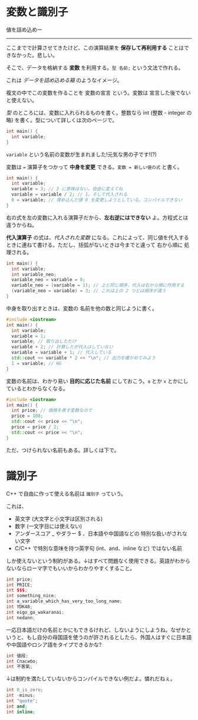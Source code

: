 # 変数と識別子

値を詰め込めー

---

ここまでで計算させてきたけど、この演算結果を **保存して再利用する** ことはできなかった。悲しい。

そこで、データを格納する **変数** を利用する。`型 名前;` という文法で作れる。

これは *データを詰め込める箱* のようなイメージ。

複文の中でこの変数を作ることを 変数の宣言 という。変数は 宣言した後でないと使えない。

*型* のところには、変数に入れられるものを書く。整数なら int (整数 - integer の略) を書く。型について詳しくは次のページで。

```cpp
int main() {
  int variable;
}
```

`variable` という名前の変数が生まれました!元気な男の子です!(?)

変数は `=` 演算子をつかって **中身を変更** できる。`変数 = 新しい値の式` と書く。

```cpp
int main() {
  int variable;
  variable = 3; // 3 に意味はない。自由に変えてね
  variable = variable / 2; // 1。そして代入される
  0 = variable; // 埋め込んだ値 0 を変更しようとしている。コンパイルできない
}
```

右の式を左の変数に入れる演算子だから、**左右逆にはできない** よ。方程式とは違うからね。

**代入演算子** の式は、*代入された変数* になる。これによって、同じ値を代入するときに連ねて書ける。ただし、括弧がないときは今までと違って 右から順に 処理される。

```cpp
int main() {
  int variable;
  int variable_neo;
  variable_neo = variable = 0;
  variable_neo = (variable = 1); // 上と同じ順序、代入は右から順に作用する
  (variable_neo = variable) = 3; // これは上の 2 つとは順序が違う
}
```

中身を取り出すときは、変数の 名前を他の数と同じように書く。

```cpp
#include <iostream>
int main() {
  int variable;
  variable = 1;
  variable; // 取り出しただけ
  variable + 2; // 計算したが代入はしていない
  variable = variable + 1; // 代入している
  std::cout << variable * 2 << "\n"; // 出力を確かめてみよう
  1 = variable; // NG
}
```

変数の名前は、わかり易い **目的に応じた名前** にしておこう。`a` とか `x` とかにしているとわからなくなる。

```cpp
#include <iostream>
int main() {
  int price; // 価格を表す変数なので
  price = 108;
  std::cout << price << "\n";
  price = price / 2;
  std::cout << price << "\n";
}
```

ただ、つけられない名前もある。詳しくは下で。


# 識別子

C++ で自由に作って使える名前は `識別子` っていう。

これは、

- 英文字 (大文字と小文字は区別される)
- 数字 (一文字目には使えない)
- アンダースコア _ やダラー $ 、日本語や中国語などの 特別な扱いがされない文字
- C/C++ で特別な意味を持つ英字句 (int、and、inline など) ではない名前

しか使えないという制約がある。↓はすべて問題なく使用できる。英語がわからないならローマ字でもいいからわかりやすくすること。

```cpp
int price;
int PRICE;
int $$$;
int something_nice;
int a_variable_which_has_very_too_long_name;
int YDK48;
int eigo_ga_wakaranai;
int nedann;
```

一応日本語だけの名前とかにもできるけれど、しないようにしようね。なぜかというと、もし自分の母国語を使うのが許されるとしたら、外国人はすぐに日本語や中国語やロシア語をタイプできるかな?

```cpp
int 値段;
int Спасибо;
int 不客氣;
```

↓は制約を満たしていないからコンパイルできない例だよ。憐れだねぇ。

```cpp
int 0_is_zero;
int -minus;
int "quote";
int and;
int inline;
```